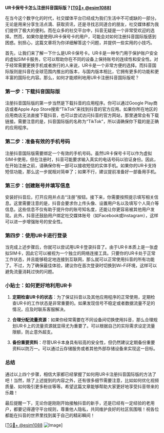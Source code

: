 **UR卡保号卡怎么注册抖音国际版？[[TG💪+ @esim1088](https://t.me/s/esim1088)]**

在当今这个数字化的时代，社交媒体平台已经成为我们生活中不可或缺的一部分。无论是用来分享生活点滴、获取资讯，还是寻找志同道合的朋友，社交媒体都为我们提供了极大的便利。而在众多的社交平台中，抖音无疑是一个非常受欢迎的选择。然而，如果你是使用UR卡保号卡的用户，可能会对如何注册抖音国际版感到困惑。别担心，这篇文章将为你详细解答这个问题，并提供一些实用的小技巧。

首先，让我们来了解一下什么是UR卡保号卡。UR卡是一种专门用于保护账户安全的虚拟SIM卡服务，它可以帮助你在不同的设备上保持账号的连续性和安全性。对于经常需要更换手机或者旅行的人来说，UR卡是一个非常方便的选择。而抖音国际版则是抖音在全球范围内推出的版本，与国内版本相比，它拥有更多的功能和更丰富的国际化内容。那么，如何才能顺利地用UR卡注册抖音国际版呢？

### 第一步：下载抖音国际版

注册抖音国际版的第一步当然是下载抖音的应用程序。你可以通过Google Play商店或者Apple App Store搜索“TikTok”来找到抖音的官方应用。如果你所在地区的应用商店无法直接下载抖音，也可以尝试访问抖音的官方网站，那里通常会有下载链接。需要注意的是，抖音国际版的名称为“TikTok”，所以请确保你下载的是正确的应用程序。

### 第二步：准备有效的手机号码

注册抖音国际版需要绑定一个有效的手机号码。虽然UR卡保号卡可以作为虚拟SIM卡使用，但在注册时，抖音可能要求输入真实的电话号码以验证身份。因此，在开始注册之前，请确保你有一部可以接收短信的实体手机。如果你的UR卡支持短信功能，那么这一步就相对简单了；如果不行，建议提前准备好一部备用手机。

### 第三步：创建账号并填写信息

安装好抖音后，打开应用并点击“注册”按钮。接下来，你需要按照提示填写相关信息。这里需要注意的是，抖音会要求你上传头像、设置用户名以及填写个人简介等信息。这些信息不仅有助于提升你的账号知名度，还能让你更容易被其他用户发现。此外，抖音还鼓励用户绑定社交媒体账号（如Facebook或Instagram），这样可以进一步增强账号的安全性。

### 第四步：使用UR卡进行登录

当完成上述步骤后，你就可以尝试用UR卡登录抖音了。由于UR卡本质上是一张虚拟SIM卡，因此它可以被视为一个独立的网络连接工具。只要你的UR卡处于正常工作状态，并且能够稳定地连接到互联网，那么就可以正常使用抖音的所有功能了。不过，为了确保最佳体验，建议你在首次登录时切换到Wi-Fi环境，这样可以避免流量消耗过快的问题。

### 小贴士：如何更好地利用UR卡

1. **定期检查UR卡的状态**：为了保证抖音以及其他应用程序的正常使用，定期检查UR卡的工作状态是非常重要的。如果发现信号不稳定或者数据流量不足的情况，应及时联系客服解决。
   
2. **合理分配流量资源**：如果你经常需要在不同设备间切换使用抖音，那么合理规划UR卡上的流量资源就显得尤为重要了。可以根据自己的实际需求设定流量限额，防止意外超支。

3. **备份重要资料**：尽管UR卡本身具有较高的安全性，但仍然建议定期备份重要资料以防万一。可以通过云存储服务或者其他外部存储设备来实现这一目标。

### 总结

通过以上四个步骤，相信大家都已经掌握了如何用UR卡注册抖音国际版的方法了吧！当然，除了上述提到的内容之外，还有很多细节需要注意，比如如何优化视频质量、如何吸引更多粉丝等等。希望这篇文章能够帮助大家更好地享受抖音带来的乐趣！

最后提醒一下，无论你是刚刚开始接触抖音的新手，还是已经有一定经验的老用户，都要记得遵守平台规则，尊重他人隐私，共同维护良好的社区氛围哦！祝各位都能在抖音的世界里找到属于自己的精彩瞬间！

[[TG💪+ @esim1088](https://t.me/s/esim1088) ![Image](https://i.postimg.cc/4NQfJmqS/Snipaste-2025-05-13-00-14-12.png)]